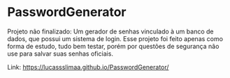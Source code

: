 # PasswordGenerator
Projeto não finalizado:
Um gerador de senhas vinculado à um banco de dados, que possui um sistema de login. Esse projeto foi feito apenas como forma de estudo, tudo bem testar, porém por questões de segurança não use para salvar suas senhas oficiais.

Link: https://lucassslimaa.github.io/PasswordGenerator/
